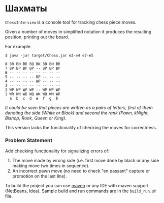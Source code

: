 Шахматы
=======

`ChessInterview` is a console tool for tracking chess piece moves.

Given a number of moves in simplified notation it produces the resulting
position, printing out the board.

For example:

    $ java -jar target/Chess.jar e2-e4 e7-e5

    8 BR BN BB BQ BK BB BN BR
    7 BP BP BP BP -- BP BP BP
    6 -- -- -- -- -- -- -- --
    5 -- -- -- -- BP -- -- --
    4 -- -- -- -- WP -- -- --
    3 -- -- -- -- -- -- -- --
    2 WP WP WP WP -- WP WP WP
    1 WR WN WB WQ WK WB WN WR
      a  b  c  d  e  f  g  h

*It could be seen that pieces are written as a pairs of letters, first of them
denoting the side (White or Black) and second the rank (Pawn, kNight, Bishop, Rook, Queen or King).*

This version lacks the functionality of checking the moves for correctness.

### Problem Statement

Add checking functionality for signalizing errors of:

1. The move made by wrong side (i.e. first move done by black or any side making move two times in sequence).
2. An incorrect pawn move (no need to check "en passant" capture or promotion on the last line).

To build the project you can use [maven](http://maven.apache.org) or any IDE with maven support (NetBeans, Idea).
Sample build and run commands are in the `build_run.sh` file.
